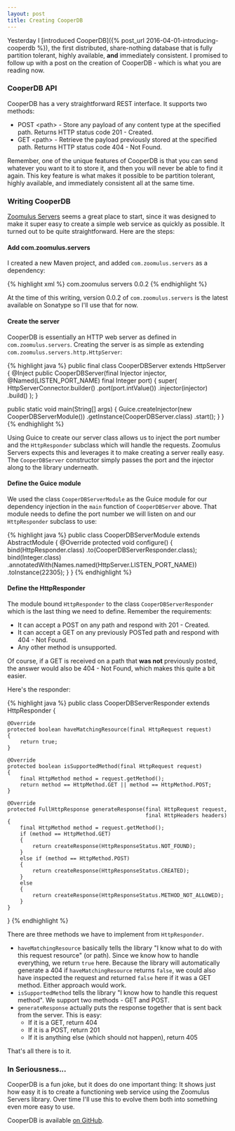 ```yaml
---
layout: post
title: Creating CooperDB
---
```

Yesterday I [introduced CooperDB]({% post_url 2016-04-01-introducing-cooperdb %}), the first distributed, share-nothing database that is fully partition tolerant, highly available, **and** immediately consistent.  I promised to follow up with a post on the creation of CooperDB - which is what you are reading now.

### CooperDB API
CooperDB has a very straightforward REST interface.  It supports two methods:

* POST &lt;path&gt; - Store any payload of any content type at the specified path.  Returns HTTP status code 201 - Created.
* GET &lt;path&gt; - Retrieve the payload previously stored at the specified path.  Returns HTTP status code 404 - Not Found.

Remember, one of the unique features of CooperDB is that you can send whatever you want to it to store it, and then you will never be able to find it again.  This key feature is what makes it possible to be partition tolerant, highly available, and immediately consistent all at the same time.

### Writing CooperDB
[Zoomulus Servers](https://github.com/zoomulus/servers) seems a great place to start, since it was designed to make it super easy to create a simple web service as quickly as possible.  It turned out to be quite straightforward.  Here are the steps:

#### Add com.zoomulus.servers
I created a new Maven project, and added `com.zoomulus.servers` as a dependency:

{% highlight xml %}
<dependency>
  <groupId>com.zoomulus</groupId>
  <artifactId>servers</artifactId>
  <version>0.0.2</version>
</dependency>
{% endhighlight %}

At the time of this writing, version 0.0.2 of `com.zoomulus.servers` is the latest available on Sonatype so I'll use that for now.

#### Create the server
CooperDB is essentially an HTTP web server as defined in `com.zoomulus.servers`.  Creating the server is as simple as extending `com.zoomulus.servers.http.HttpServer`:

{% highlight java %}
public final class CooperDBServer extends HttpServer
{
  @Inject
  public CooperDBServer(final Injector injector,
                        @Named(LISTEN_PORT_NAME) final Integer port)
  {
    super(
      HttpServerConnector.builder()
        .port(port.intValue())
        .injector(injector)
        .build()
    );
  }
    
  public static void main(String[] args)
  {
    Guice.createInjector(new CooperDBServerModule())
      .getInstance(CooperDBServer.class)
      .start();
  }
}
{% endhighlight %}

Using Guice to create our server class allows us to inject the port number and the `HttpResponder` subclass which will handle the requests.  Zoomulus Servers expects this and leverages it to make creating a server really easy.  The `CooperDBServer` constructor simply passes the port and the injector along to the library underneath.

#### Define the Guice module
We used the class `CooperDBServerModule` as the Guice module for our dependency injection in the `main` function of `CooperDBServer` above.  That module needs to define the port number we will listen on and our `HttpResponder` subclass to use:

{% highlight java %}
public class CooperDBServerModule extends AbstractModule
{
    @Override
    protected void configure()
    {
        bind(HttpResponder.class)
          .to(CooperDBServerResponder.class);
        bind(Integer.class)
          .annotatedWith(Names.named(HttpServer.LISTEN_PORT_NAME))
          .toInstance(22305);
    }
}
{% endhighlight %}

#### Define the HttpResponder
The module bound `HttpResponder` to the class `CooperDBServerResponder` which is the last thing we need to define.  Remember the requirements:

* It can accept a POST on any path and respond with 201 - Created.
* It can accept a GET on any previously POSTed path and respond with 404 - Not Found.
* Any other method is unsupported.

Of course, if a GET is received on a path that **was not** previously posted, the answer would also be 404 - Not Found, which makes this quite a bit easier.

Here's the responder:

{% highlight java %}
public class CooperDBServerResponder extends HttpResponder
{

    @Override
    protected boolean haveMatchingResource(final HttpRequest request)
    {
        return true;
    }

    @Override
    protected boolean isSupportedMethod(final HttpRequest request)
    {
        final HttpMethod method = request.getMethod();
        return method == HttpMethod.GET || method == HttpMethod.POST;
    }

    @Override
    protected FullHttpResponse generateResponse(final HttpRequest request,
                                                final HttpHeaders headers)
    {
        final HttpMethod method = request.getMethod();
        if (method == HttpMethod.GET)
        {
            return createResponse(HttpResponseStatus.NOT_FOUND);
        }
        else if (method == HttpMethod.POST)
        {
            return createResponse(HttpResponseStatus.CREATED);
        }
        else
        {
            return createResponse(HttpResponseStatus.METHOD_NOT_ALLOWED);
        }
    }
}
{% endhighlight %}

There are three methods we have to implement from `HttpResponder`.

* `haveMatchingResource` basically tells the library "I know what to do with this request resource" (or path).  Since we know how to handle everything, we return `true` here.  Because the library will automatically generate a 404 if `haveMatchingResource` returns `false`, we could also have inspected the request and returned `false` here if it was a GET method.  Either approach would work.
* `isSupportedMethod` tells the library "I know how to handle this request method".  We support two methods - GET and POST.
* `generateResponse` actually puts the response together that is sent back from the server.  This is easy:
  * If it is a GET, return 404
  * If it is a POST, return 201
  * If it is anything else (which should not happen), return 405
  
That's all there is to it.

### In Seriousness...
CooperDB is a fun joke, but it does do one important thing:  It shows just how easy it is to create a functioning web service using the Zoomulus Servers library.  Over time I'll use this to evolve them both into something even more easy to use.

CooperDB is available [on GitHub](https://github.com/mattvryan/cooperdb).